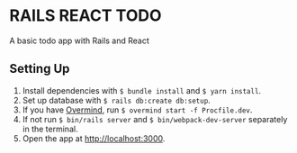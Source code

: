 # RAILS REACT TODO

A basic todo app with Rails and React

## Setting Up

1. Install dependencies with `$ bundle install` and `$ yarn install`.
2. Set up database with `$ rails db:create db:setup`.
3. If you have [Overmind](https://github.com/DarthSim/overmind), run
   `$ overmind start -f Procfile.dev`.
4. If not run `$ bin/rails server` and `$ bin/webpack-dev-server` separately in
   the terminal.
5. Open the app at [http://localhost:3000](http://localhost:3000).

